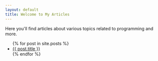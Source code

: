 ```yaml
---
layout: default
title: Welcome to My Articles
---
```


Here you'll find articles about various topics related to programming and more.

<ul>
  {% for post in site.posts %}
    <li>
      <a href="{{ site.baseurl }}{{ post.url }}">{{ post.title }}</a>
    </li>
  {% endfor %}
</ul>



